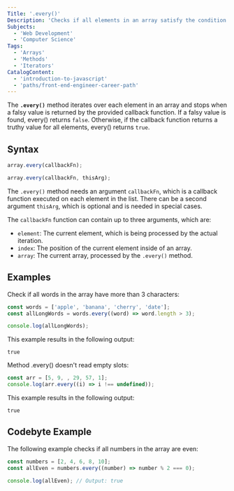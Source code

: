 ```yaml
---
Title: '.every()'
Description: 'Checks if all elements in an array satisfy the condition specified by the given function.'
Subjects:
  - 'Web Development'
  - 'Computer Science'
Tags:
  - 'Arrays'
  - 'Methods'
  - 'Iterators'
CatalogContent:
  - 'introduction-to-javascript'
  - 'paths/front-end-engineer-career-path'
---
```


The **`.every()`** method iterates over each element in an array and stops when a falsy value is returned by the provided callback function. If a falsy value is found, every() returns `false`. Otherwise, if the callback function returns a truthy value for all elements, every() returns `true`.

## Syntax

```js
array.every(callbackFn);

array.every(callbackFn, thisArg);
```

The `.every()` method needs an argument `callbackFn`, which is a callback function executed on each element in the list. There can be a second argument `thisArg`, which is optional and is needed in special cases.

The `callbackFn` function can contain up to three arguments, which are:

- `element`: The current element, which is being processed by the actual iteration.
- `index`: The position of the current element inside of an array.
- `array`: The current array, processed by the `.every()` method.

## Examples

Check if all words in the array have more than 3 characters:

```js
const words = ['apple', 'banana', 'cherry', 'date'];
const allLongWords = words.every((word) => word.length > 3);

console.log(allLongWords);
```

This example results in the following output:

```shell
true
```

Method .every() doesn't read empty slots:

```js
const arr = [5, 9, , 29, 57, 1];
console.log(arr.every((i) => i !== undefined));
```

This example results in the following output:

```shell
true
```

## Codebyte Example

The following example checks if all numbers in the array are even:

```js
const numbers = [2, 4, 6, 8, 10];
const allEven = numbers.every((number) => number % 2 === 0);

console.log(allEven); // Output: true
```
